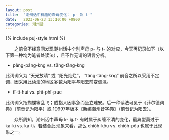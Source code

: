 ```yaml
---
layout: post
title:  "潮州话中有趣的声母变化： p- 及 t-"
date:   2023-06-23 13:10:00 +0800
categories: 潮州话
---
```


{% include puj-style.html %}

&emsp;&emsp;之前曾不经意间发现潮州话中个别声母 p- 与 t- 的对应，今天再记录如下（以下第一种均为笔者处读法），且不作无谓的语言分析。

+ pâng-pâng-kng vs. tȁng-tȁng-kng

此词词义为 “天光放晴” 或 “阳光灿烂”。 “tȁng-tȁng-kng” 前音之所以采用不定调，因采用此读法的地区多数为阳平与阳去前变调混。

+ tî-tî-hui vs. phȉ-phȉ-pue

此词词义指蝴蝶等乱飞；或指人因事急而坐立难安。后一种读法可见于《菲尔德词典》（前音记为阳平）或 19997年版本《新编潮州音字典》（前音记为阳去）。


&emsp;&emsp;众所周知，潮州话中声母 k- 与 t- 有时属于纠缠不清的变化，最典型莫过于 ka-kī vs. ka-tī。若结合此现象来看，那么 chio̍h-kŏu vs. chio̍h-pŏu 也属于此现象之一。
